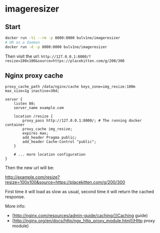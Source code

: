 # imageresizer

## Start

```sh
docker run -ti --rm -p 8000:8000 bulv1ne/imageresizer
# OR as a daemon
docker run -d -p 8000:8000 bulv1ne/imageresizer
```

Then visit the url:
`http://127.0.0.1:8000/?resize=100x100&source=https://placekitten.com/g/200/300`


## Nginx proxy cache

```
proxy_cache_path /data/nginx/cache keys_zone=img_resize:100m max_size=1g inactive=30d;

server {
    listen 80;
    server_name example.com

    location /resize {
        proxy_pass http://127.0.0.1:8000/; # The running docker container
        proxy_cache img_resize;
        expires max;
        add_header Pragma public;
        add_header Cache-Control "public";
    }

    # ... more location configuration
}
```

Then the new url will be:

http://example.com/resize?resize=100x100&source=https://placekitten.com/g/200/300

First time it will load as slow as usual, second time it will return the cached response.

More info:
- [http://nginx.com/resources/admin-guide/caching/](Caching guide)
- [http://nginx.org/en/docs/http/ngx_http_proxy_module.html](Http proxy module)
